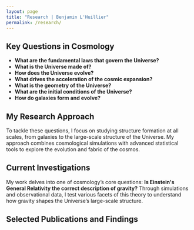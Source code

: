 ```yaml
---
layout: page
title: "Research | Benjamin L'Huillier"
permalink: /research/
---
```


## Key Questions in Cosmology
- **What are the fundamental laws that govern the Universe?**
- **What is the Universe made of?**
- **How does the Universe evolve?**
- **What drives the acceleration of the cosmic expansion?**
- **What is the geometry of the Universe?**
- **What are the initial conditions of the Universe?**
- **How do galaxies form and evolve?**

## My Research Approach
To tackle these questions, I focus on studying structure formation at all scales, from galaxies to the large-scale structure of the Universe. My approach combines cosmological simulations with advanced statistical tools to explore the evolution and fabric of the cosmos.

## Current Investigations
My work delves into one of cosmology’s core questions: **Is Einstein's General Relativity the correct description of gravity?** Through simulations and observational data, I test various facets of this theory to understand how gravity shapes the Universe’s large-scale structure.

## Selected Publications and Findings

